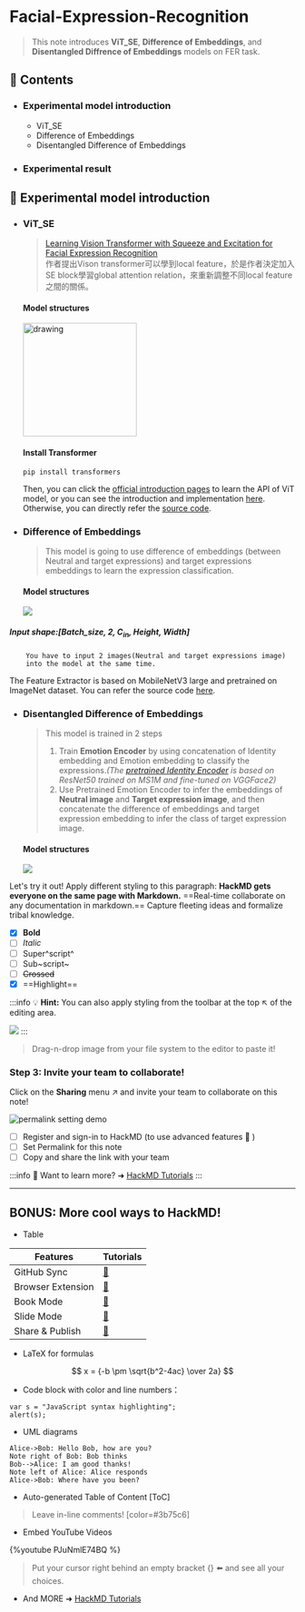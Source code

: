 # Facial-Expression-Recognition


> This note introduces  **ViT_SE**, **Difference of Embeddings**, and **Disentangled Diffrence of Embeddings** models on FER task.

## :memo: Contents

* ### Experimental model introduction

    -  ViT_SE
    -  Difference of Embeddings
    -  Disentangled Difference of Embeddings
* ### Experimental result

## :memo: Experimental model introduction
* ### ViT_SE
    > [Learning Vision Transformer with Squeeze and Excitation for Facial Expression Recognition](https://arxiv.org/abs/2107.03107v3)  
作者提出Vison transformer可以學到local feature，於是作者決定加入SE block學習global attention relation，來重新調整不同local feature之間的關係。
    #### Model structures
    <img src=https://i.imgur.com/HzOxfgd.png alt="drawing" style="width:200px;vertical-align:middle;"/><br>
    #### Install Transformer
    ```
    pip install transformers
    ```
    Then, you can click the [official introduction pages](https://huggingface.co/transformers/model_doc/vit.html) to learn the API of ViT model, or you can see the introduction and implementation [here](https://hackmd.io/@L-6kLln4ROKxmsbgf1Wt3g/rJ8GpQlJY). Otherwise, you can directly refer the [source code](https://github.com/jerry940100/Facial-Expression-Recognition/blob/5bc742aac221648f8d9c0876dbeba30a39e49932/ViT_SE/ViT_SE.py).
    

* ### Difference of Embeddings
    >This model is going to use difference of embeddings (between Neutral and target expressions) and target expressions embeddings to learn the expression classification.
    #### Model structures
    ![](https://i.imgur.com/Myg15jQ.jpg)

##### **Input shape:[Batch_size, 2, C<sub>in</sub>, Height, Width]**
        You have to input 2 images(Neutral and target expressions image)
        into the model at the same time.
The Feature Extractor is based on MobileNetV3 large and pretrained on ImageNet dataset. You can refer the source code [here](https://github.com/jerry940100/Facial-Expression-Recognition/blob/dbd74ea4cfee0867673306b87f6ec8e5d4563a57/Difference_of_Embeddings/Difference_of_Embeddings.py).
    
*  ### Disentangled Difference of Embeddings 
    >This model is trained in 2 steps  
    >1. Train **Emotion Encoder** by using concatenation of  Identity embedding and Emotion embedding to classify the expressions.*(The [pretrained Identity Encoder](https://github.com/cydonia999/VGGFace2-pytorch.git) is based on ResNet50 trained on MS1M and fine-tuned on VGGFace2)*  
    >2. Use Pretrained Emotion Encoder to infer the embeddings of **Neutral image** and **Target expression image**, and then concatenate the difference of embeddings and target expression embedding to infer the class of target expression image.
    #### Model structures
    ![](https://i.imgur.com/QEH7al2.png)



Let's try it out!
Apply different styling to this paragraph:
**HackMD gets everyone on the same page with Markdown.** ==Real-time collaborate on any documentation in markdown.== Capture fleeting ideas and formalize tribal knowledge.

- [x] **Bold**
- [ ] *Italic*
- [ ] Super^script^
- [ ] Sub~script~
- [ ] ~~Crossed~~
- [x] ==Highlight==

:::info
:bulb: **Hint:** You can also apply styling from the toolbar at the top :arrow_upper_left: of the editing area.

![](https://i.imgur.com/Cnle9f9.png)
:::

> Drag-n-drop image from your file system to the editor to paste it!

### Step 3: Invite your team to collaborate!

Click on the <i class="fa fa-share-alt"></i> **Sharing** menu :arrow_upper_right: and invite your team to collaborate on this note!

![permalink setting demo](https://i.imgur.com/PjUhQBB.gif)

- [ ] Register and sign-in to HackMD (to use advanced features :tada: ) 
- [ ] Set Permalink for this note
- [ ] Copy and share the link with your team

:::info
:pushpin: Want to learn more? ➜ [HackMD Tutorials](https://hackmd.io/c/tutorials) 
:::

---

## BONUS: More cool ways to HackMD!

- Table

| Features          | Tutorials               |
| ----------------- |:----------------------- |
| GitHub Sync       | [:link:][GitHub-Sync]   |
| Browser Extension | [:link:][HackMD-it]     |
| Book Mode         | [:link:][Book-mode]     |
| Slide Mode        | [:link:][Slide-mode]    | 
| Share & Publish   | [:link:][Share-Publish] |

[GitHub-Sync]: https://hackmd.io/c/tutorials/%2Fs%2Flink-with-github
[HackMD-it]: https://hackmd.io/c/tutorials/%2Fs%2Fhackmd-it
[Book-mode]: https://hackmd.io/c/tutorials/%2Fs%2Fhow-to-create-book
[Slide-mode]: https://hackmd.io/c/tutorials/%2Fs%2Fhow-to-create-slide-deck
[Share-Publish]: https://hackmd.io/c/tutorials/%2Fs%2Fhow-to-publish-note

- LaTeX for formulas

$$
x = {-b \pm \sqrt{b^2-4ac} \over 2a}
$$

- Code block with color and line numbers：
```javascript=16
var s = "JavaScript syntax highlighting";
alert(s);
```

- UML diagrams
```sequence
Alice->Bob: Hello Bob, how are you?
Note right of Bob: Bob thinks
Bob-->Alice: I am good thanks!
Note left of Alice: Alice responds
Alice->Bob: Where have you been?
```
- Auto-generated Table of Content
[ToC]

> Leave in-line comments! [color=#3b75c6]

- Embed YouTube Videos

{%youtube PJuNmlE74BQ %}

> Put your cursor right behind an empty bracket {} :arrow_left: and see all your choices.

- And MORE ➜ [HackMD Tutorials](https://hackmd.io/c/tutorials)

